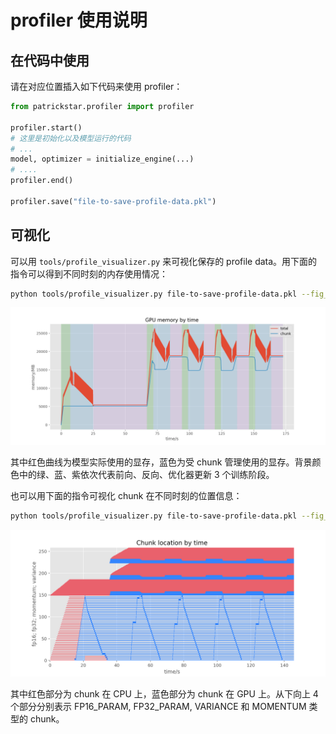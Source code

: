 # profiler 使用说明

## 在代码中使用

请在对应位置插入如下代码来使用 profiler：

```python
from patrickstar.profiler import profiler

profiler.start()
# 这里是初始化以及模型运行的代码
# ...
model, optimizer = initialize_engine(...)
# ....
profiler.end()

profiler.save("file-to-save-profile-data.pkl")
```

## 可视化

可以用 `tools/profile_visualizer.py` 来可视化保存的 profile data。用下面的指令可以得到不同时刻的内存使用情况：

```bash
python tools/profile_visualizer.py file-to-save-profile-data.pkl --fig_type=memory --memory_type=GPU
```

![GPT3_8B model memory visualization](../../doc/profiler/GPT3_8B_memory.png)

其中红色曲线为模型实际使用的显存，蓝色为受 chunk 管理使用的显存。背景颜色中的绿、蓝、紫依次代表前向、反向、优化器更新 3 个训练阶段。

也可以用下面的指令可视化 chunk 在不同时刻的位置信息：

```bash
python tools/profile_visualizer.py file-to-save-profile-data.pkl --fig_type=access
```

![GPT3_8B model chunk location visualization on 4xV100](../../doc/profiler/GPT3_8B_4xV100_access.png)

其中红色部分为 chunk 在 CPU 上，蓝色部分为 chunk 在 GPU 上。从下向上 4 个部分分别表示 FP16_PARAM, FP32_PARAM, VARIANCE 和 MOMENTUM 类型的 chunk。
